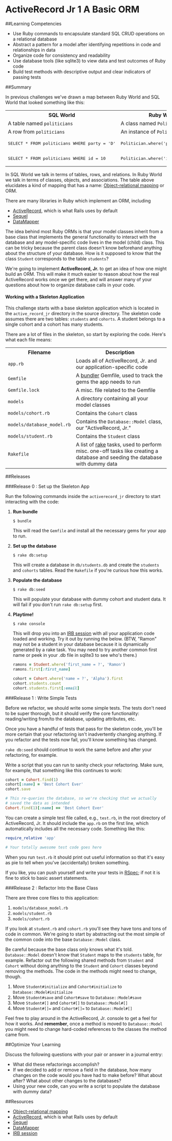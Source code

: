 # ActiveRecord Jr 1 A Basic ORM
 
##Learning Competencies 
 
* Use Ruby commands to encapsulate standard SQL CRUD operations on a relational database
* Abstract a pattern for a model after identifying repetitions in code and relationships in data
* Organize code for consistency and readability
* Use database tools (like sqlite3) to view data and test outcomes of Ruby code
* Build test methods with descriptive output and clear indicators of passing tests

##Summary 

 In previous challenges we've drawn a map between Ruby World and SQL World that looked something like this:

<table class="table table-striped table-bordered">
  <tr>
    <th>SQL World</th>
    <th>Ruby World</th>
  </tr>
  <tr>
    <td>A table named <code>politicians</code></td>
    <td>A class named <code>Politician</code></td>
  </tr>
  <tr>
    <td>A row from <code>politicians</code></td>
    <td>An instance of <code>Politician</code></td>
  </tr>
  <tr>
    <td><pre>SELECT * FROM politicians WHERE party = 'D'</pre></td>
    <td><pre>Politician.where('party = ?', 'D')</pre></td>
  </tr>
  <tr>
    <td><pre>SELECT * FROM politicians WHERE id = 10</pre></td>
    <td><pre>Politician.where('id = ?', 10)</pre></td>
  </tr>
</table>

In SQL World we talk in terms of tables, rows, and relations.  In Ruby World we talk in terms of classes, objects, and associations.  The table above elucidates a kind of mapping that has a name: [Object-relational mapping](http://en.wikipedia.org/wiki/Object-relational_mapping) or ORM.

There are many libraries in Ruby which implement an ORM, including

* [ActiveRecord](http://guides.rubyonrails.org/active_record_querying.html), which is what Rails uses by default
* [Sequel](http://sequel.rubyforge.org/)
* [DataMapper](http://datamapper.org/)

The idea behind most Ruby ORMs is that your model classes inherit from a base class that implements the general functionality to interact with the database and any model-specific code lives in the model (child) class.  This can be tricky because the parent class doesn't know beforehand anything about the structure of your database.  How is it supposed to know that the class `Student` corresponds to the table `students`?

We're going to implement **ActiveRecord, Jr.** to get an idea of how one might build an ORM.  This will make it much easier to reason about how the real ActiveRecord works once we get there, and will answer many of your questions about how to organize database calls in your code.

#### Working with a Skeleton Application

This challenge starts with a base skeleton application which is located in the `active_record_jr` directory in the source directory. 
The skeleton code assumes there are two tables: `students` and `cohorts`.  A student belongs to a single cohort and a cohort has many students.

There are a lot of files in the skeleton, so start by exploring the code.  Here's what each file means:

<table class="table table-bordered table-striped">
  <tr>
    <th>Filename</th>
    <th>Description</th>
  </tr>
  <tr>
    <td><code>app.rb</code></td>
    <td>Loads all of ActiveRecord, Jr. and our application-specific code</td>
  </tr>
  <tr>
    <td><code>Gemfile</code></td>
    <td>A <a href="http://gembundler.com/" target="_blank">bundler</a> Gemfile, used to track the gems the app needs to run</td>
  </tr>
  <tr>
    <td><code>Gemfile.lock</code></td>
    <td>A misc. file related to the Gemfile</td>
  </tr>
  <tr>
    <td><code>models</code></td>
    <td>A directory containing all your model classes</td>
  </tr>
  <tr>
    <td><code>models/cohort.rb</code></td>
    <td>Contains the <code>Cohort</code> class</td>
  </tr>
  <tr>
    <td><code>models/database_model.rb</code></td>
    <td>Contains the <code>Database::Model</code> class, our "ActiveRecord, Jr."</td>
  </tr>
  <tr>
    <td><code>models/student.rb</code></td>
    <td>Contains the <code>Student</code> class</td>
  </tr>
  <tr>
    <td><code>Rakefile</code></td>
    <td>A list of <a href="http://en.wikipedia.org/wiki/Rake_%28software%29" target="_blank">rake</a> tasks, used to perform misc. one-off tasks like creating a database and seeding the database with dummy data</td>
  </tr>
</table>


##Releases

###Release 0 : Set up the Skeleton App

Run the following commands inside the `activerecord_jr` directory to start interacting with the code:

1.  **Run bundle**

    ```text
    $ bundle
    ```

    This will read the `Gemfile` and install all the necessary gems for your app to run.
2.  **Set up the database**

    ```text
    $ rake db:setup
    ```

    This will create a database in `db/students.db` and create the `students` and `cohorts` tables.  Read the `Rakefile` if you're curious how this works.
3.  **Populate the database**

    ```text
    $ rake db:seed
    ```

    This will populate your database with dummy cohort and student data.  It will fail if you don't run `rake db:setup` first.
4.  **Playtime!**

    ```text
    $ rake console
    ```

    This will drop you into an [IRB session](http://en.wikipedia.org/wiki/Interactive_Ruby_Shell) with all your application code loaded and working.  Try it out by running the below.  (BTW, "Ramon" may not be a student in your database because it is dynamically generated by a rake task.  You may need to try another common first name or peek in your .db file in sqlite3 to see who's there.)

    ```ruby
    ramons = Student.where('first_name = ?', 'Ramon')
    ramons.first[:first_name]

    cohort = Cohort.where('name = ?', 'Alpha').first
    cohort.students.count
    cohort.students.first[:email]
    ```

###Release 1 : Write Simple Tests

Before we refactor, we should write some simple tests.  The tests don't need to be super thorough, but it should verify the core functionality: reading/writing from/to the database, updating attributes, etc.

Once you have a handful of tests that pass for the skeleton code, you'll be more certain that your refactoring isn't inadvertently changing anything.  If you refactor and the tests now fail, you'll know something has changed.

`rake db:seed` should continue to work the same before and after your refactoring, for example.

Write a script that you can run to sanity check your refactoring.  Make sure, for example, that something like this continues to work:

```ruby
cohort = Cohort.find(1)
cohort[:name] = 'Best Cohort Ever'
cohort.save

# This re-queries the database, so we're checking that we actually
# saved the data as intended
Cohort.find(1)[:name] == 'Best Cohort Ever'
```

You can create a simple test file called, e.g., `test.rb`, in the root directory of ActiveRecord, Jr.  It should include the `app.rb` on the first line, which automatically includes all the necessary code.  Something like this:

```ruby
require_relative 'app'

# Your totally awesome test code goes here
```

When you run `test.rb` it should print out useful information so that it's easy as pie to tell when you've (accidentally) broken something.

If you like, you can push yourself and write your tests in [RSpec](); if not it is fine to stick to basic assert statements.

###Release 2 : Refactor Into the Base Class

There are three core files to this application:

1. `models/database_model.rb`
2. `models/student.rb`
3. `models/cohort.rb`

If you look at `student.rb` and `cohort.rb` you'll see they have tons and tons of code in common.  We're going to start by abstracting out the most simple of the common code into the base `Database::Model` class.

Be careful because the base class only knows what it's told.  `Database::Model` doesn't know that `Student` maps to the `students` table, for example.  Refactor out the following shared methods from `Student` and `Cohort` without doing anything to the `Student` and `Cohort` classes beyond removing the methods.  The code in the methods might need to change, though.

1. Move `Student#initialize` and `Cohort#initialize` to `Database::Model#initialize`
2. Move `Student#save` and `Cohort#save` to `Database::Model#save`
3. Move `Student#[]` and `Cohort#[]` to `Database::Model#[]`
4. Move `Student#[]=` and `Cohort#[]=` to `Database::Model#[]`

Feel free to play around in the ActiveRecord, Jr. console to get a feel for how it works.  And **remember**, once a method is moved to `Database::Model` you might need to change hard-coded references to the classes the method came from.

##Optimize Your Learning 

Discuss the following questions with your pair or answer in a journal entry: 

  * What did these refactorings accomplish?
  * If we decided to add or remove a field in the database, how many changes on the code would you have had to make before? What about after?  What about other changes to the databases?
  * Using your new code, can you write a script to populate the database with dummy data? 

##Resources

* [Object-relational mapping](http://en.wikipedia.org/wiki/Object-relational_mapping)
* [ActiveRecord](http://guides.rubyonrails.org/active_record_querying.html), which is what Rails uses by default
* [Sequel](http://sequel.rubyforge.org/)
* [DataMapper](http://datamapper.org/)
* [IRB session](http://en.wikipedia.org/wiki/Interactive_Ruby_Shell)
